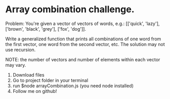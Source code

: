 # Array combination challenge.

Problem:
You're given a vector of vectors of words, e.g.:
[['quick', 'lazy'], ['brown', 'black', 'grey'], ['fox', 'dog']].

Write a generalized function that prints all combinations of one word from the first vector, one word from the second vector, etc.
The solution may not use recursion.

NOTE: the number of vectors and number of elements within each vector may vary.

1. Download files
2. Go to project folder in your terminal
3. run $node arrayCombination.js (you need node installed)
4. Follow me on github!

